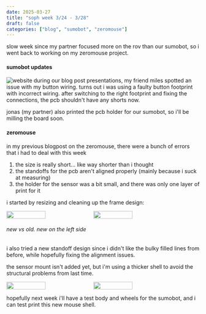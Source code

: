 ```yaml
---
date: 2025-03-27
title: "soph week 3/24 - 3/28"
draft: false
categories: ["blog", "sumobot", "zeromouse"]
---
```


slow week since my partner focused more on the rov than our sumobot, so i went back to working on my zeromouse project.

#### sumobot updates
![website](/img/soph/10/pcb_fixed.png)
during our blog post presentations, my friend miles spotted an issue with my button wiring. turns out i was using a faulty button footprint with incorrect wiring. after switching to the right footprint and fixing the connections, the pcb shouldn't have any shorts now.

jonas (my partner) also printed the pcb holder for our sumobot, so i'll be milling the board soon.

#### zeromouse
in my previous blogpost on the zeromouse, there were a bunch of errors that i had to deal with this week

1. the size is really short... like way shorter than i thought
2. the standoffs for the pcb aren't aligned properly (mainly because i suck at measuring)
3. the holder for the sensor was a bit small, and there was only one layer of print for it

i started by resizing and cleaning up the frame design:
<div style="display: flex;">  
  <img style="width: 45%;" src="/img/soph/10/new_sketch.png">
  <img style="width: 45%;" src="/img/soph/10/old.png">
</div>

###### new vs old. new on the left side
i also tried a new standoff design since i didn't like the bulky filled lines from before, while hopefully fixing the alignment issues.

the sensor mount isn't added yet, but i'm using a thicker shell to avoid the structural problems from last time.

<div style="display: flex;">  
  <img style="width: 45%;" src="/img/soph/10/withoutpcb.png">
  <img style="width: 45%;" src="/img/soph/10/withpcb.png">
</div>

hopefully next week i'll have a test body and wheels for the sumobot, and i can test print this new mouse shell.